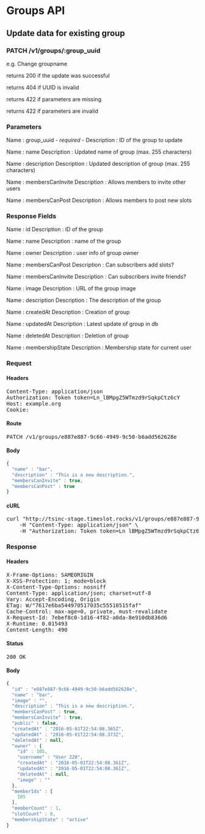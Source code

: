 # Groups API

## Update data for existing group

### PATCH /v1/groups/:group_uuid

e.g. Change groupname

returns 200 if the update was successful

returns 404 if UUID is invalid

returns 422 if parameters are missing

returns 422 if parameters are invalid

### Parameters

Name : group_uuid *- required -*
Description : ID of the group to update

Name : name
Description : Updated name of group (max. 255 characters)

Name : description
Description : Updated description of group (max. 255 characters)

Name : membersCanInvite
Description : Allows members to invite other users

Name : membersCanPost
Description : Allows members to post new slots


### Response Fields

Name : id
Description : ID of the group

Name : name
Description : name of the group

Name : owner
Description : user info of group owner

Name : membersCanPost
Description : Can subscribers add slots?

Name : membersCanInvite
Description : Can subscribers invite friends?

Name : image
Description : URL of the group image

Name : description
Description : The description of the group

Name : createdAt
Description : Creation of group

Name : updatedAt
Description : Latest update of group in db

Name : deletedAt
Description : Deletion of group

Name : membershipState
Description : Membership state for current user

### Request

#### Headers

<pre>Content-Type: application/json
Authorization: Token token=Ln_lBMpgZ5WTmzd9rSqkpCtz6cY
Host: example.org
Cookie: </pre>

#### Route

<pre>PATCH /v1/groups/e887e887-9c66-4949-9c50-b6add562628e</pre>

#### Body
```javascript
{
  "name" : "bar",
  "description" : "This is a new description.",
  "membersCanInvite" : true,
  "membersCanPost" : true
}
```


#### cURL

<pre class="request">curl &quot;http://tsinc-stage.timeslot.rocks/v1/groups/e887e887-9c66-4949-9c50-b6add562628e&quot; -d &#39;{&quot;name&quot;:&quot;bar&quot;,&quot;description&quot;:&quot;This is a new description.&quot;,&quot;membersCanInvite&quot;:true,&quot;membersCanPost&quot;:true}&#39; -X PATCH \
	-H &quot;Content-Type: application/json&quot; \
	-H &quot;Authorization: Token token=Ln_lBMpgZ5WTmzd9rSqkpCtz6cY&quot;</pre>

### Response

#### Headers

<pre>X-Frame-Options: SAMEORIGIN
X-XSS-Protection: 1; mode=block
X-Content-Type-Options: nosniff
Content-Type: application/json; charset=utf-8
Vary: Accept-Encoding, Origin
ETag: W/&quot;7617e6ba544970517035c55510515faf&quot;
Cache-Control: max-age=0, private, must-revalidate
X-Request-Id: 7ebef8c0-1d16-4f82-a0da-8e910db836d6
X-Runtime: 0.015493
Content-Length: 490</pre>

#### Status

<pre>200 OK</pre>

#### Body

```javascript
{
  "id" : "e887e887-9c66-4949-9c50-b6add562628e",
  "name" : "bar",
  "image" : "",
  "description" : "This is a new description.",
  "membersCanPost" : true,
  "membersCanInvite" : true,
  "public" : false,
  "createdAt" : "2016-05-01T22:54:08.365Z",
  "updatedAt" : "2016-05-01T22:54:08.373Z",
  "deletedAt" : null,
  "owner" : {
    "id" : 105,
    "username" : "User 220",
    "createdAt" : "2016-05-01T22:54:08.361Z",
    "updatedAt" : "2016-05-01T22:54:08.361Z",
    "deletedAt" : null,
    "image" : ""
  },
  "memberIds" : [
    105
  ],
  "memberCount" : 1,
  "slotCount" : 0,
  "membershipState" : "active"
}
```
